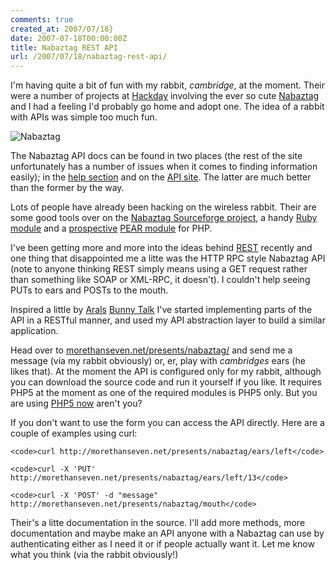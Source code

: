 ```yaml
---
comments: true
created_at: 2007/07/18}
date: 2007-07-18T00:00:00Z
title: Nabaztag REST API
url: /2007/07/18/nabaztag-rest-api/
---
```


I'm having quite a bit of fun with my rabbit, *cambridge*, at the moment. Their were a number of projects at [Hackday](http://hackday.org) involving the ever so cute [Nabaztag](http://nabaztag.com) and I had a feeling I'd probably go home and adopt one. The idea of a rabbit with APIs was simple too much fun.

![Nabaztag](http://morethanseven.net/_assets/media/imgNabaztag.jpg "Nabaztag")

The Nabaztag API docs can be found in two places (the rest of the site unfortunately has a number of issues when it comes to finding information easily); in the [help section](http://help.nabaztag.com/fiche.php?langue=3&fiche=29#none) and on the [API site](http://api.nabaztag.com/docs/home.html). The latter are much better than the former by the way.

Lots of people have already been hacking on the wireless rabbit. Their are some good tools over on the [Nabaztag Sourceforge project](http://nabaztools.sourceforge.net/), a handy [Ruby module](http://rubyforge.org/projects/nabaztag/) and a [prospective](http://pear.php.net/pepr/pepr-proposal-show.php?id=463) [PEAR module](http://tmp.lfms.nl/nabaztag/) for PHP.

I've been getting more and more into the ideas behind [REST](http://en.wikipedia.org/wiki/Representational_State_Transfer) recently and one thing that disappointed me a litte was the HTTP RPC style Nabaztag API (note to anyone thinking REST simply means using a GET request rather than something like SOAP or XML-RPC, it doesn't). I couldn't help seeing PUTs to ears and POSTs to the mouth.

Inspired a little by [Arals](http://www.aralbalkan.com/) [Bunny Talk](http://aralbalkan.com/994) I've started implementing parts of the API in a RESTful manner, and used my API abstraction layer to build a similar application.

Head over to [morethanseven.net/presents/nabaztag/](http://morethanseven.net/presents/nabaztag/) and send me a message (via my rabbit obviously) or, er, play with *cambridges* ears (he likes that). At the moment the API is configured only for my rabbit, although you can download the source code and run it yourself if you like. It requires PHP5 at the moment as one of the required modules is PHP5 only. But you are using [PHP5 now](http://gophp5.org/) aren't you?

If you don't want to use the form you can access the API directly. Here are a couple of examples using curl:

    <code>curl http://morethanseven.net/presents/nabaztag/ears/left</code>

    <code>curl -X 'PUT' http://morethanseven.net/presents/nabaztag/ears/left/13</code>

    <code>curl -X 'POST' -d "message" http://morethanseven.net/presents/nabaztag/mouth</code>

Their's a litte documentation in the source. I'll add more methods, more documentation and maybe make an API anyone with a Nabaztag can use by authenticating either as I need it or if people actually want it. Let me know what you think (via the rabbit obviously!)
